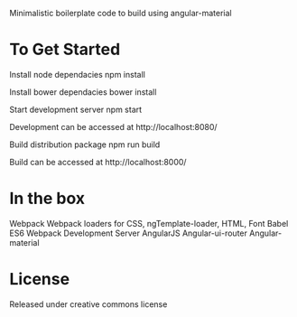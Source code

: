 Minimalistic boilerplate code to build using angular-material

To Get Started
===============

Install node dependacies npm install

Install bower dependacies bower install

Start development server npm start

Development can be accessed at http://localhost:8080/

Build distribution package npm run build

Build can be accessed at http://localhost:8000/

In the box
===========
Webpack
Webpack loaders for CSS, ngTemplate-loader, HTML, Font
Babel ES6
Webpack Development Server
AngularJS
Angular-ui-router
Angular-material

License
========
Released under creative commons license
